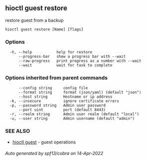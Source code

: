 ## hioctl guest restore

restore guest from a backup

```
hioctl guest restore [Name] [flags]
```

### Options

```
  -h, --help           help for restore
      --progress-bar   show a progress bar with --wait
      --raw-progress   print progress as a number with --wait
      --wait           wait for task to complete
```

### Options inherited from parent commands

```
      --config string     config file
      --format string     format (json/yaml) (default "json")
      --host string       Hostname or ip address
  -k, --insecure          ignore certificate errors
  -p, --password string   Admin user password
      --port uint         port (default 8443)
  -r, --realm string      Admin user realm (default "local")
  -u, --user string       Admin username (default "admin")
```

### SEE ALSO

* [hioctl guest](hioctl_guest.md)	 - guest operations

###### Auto generated by spf13/cobra on 14-Apr-2022
